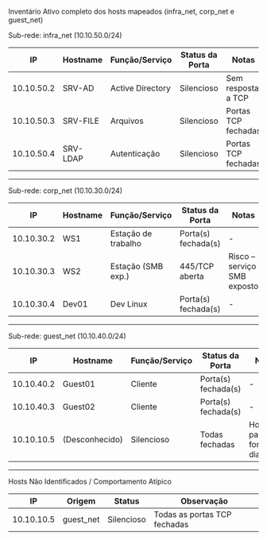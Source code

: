 Inventário Ativo completo dos hosts mapeados (infra_net, corp_net e guest_net)

 Sub-rede: infra_net (10.10.50.0/24)

| IP            | Hostname     | Função/Serviço     | Status da Porta | Notas                           |
|---------------|--------------|--------------------|------------------|--------------------------------|
| 10.10.50.2    | SRV-AD       | Active Directory   | Silencioso       | Sem resposta a TCP             |
| 10.10.50.3    | SRV-FILE     | Arquivos           | Silencioso       | Portas TCP fechadas            |
| 10.10.50.4    | SRV-LDAP     | Autenticação       | Silencioso       | Portas TCP fechadas            |

---

 Sub-rede: corp_net (10.10.30.0/24)

| IP            | Hostname     | Função/Serviço     | Status da Porta    | Notas                         |
|---------------|--------------|--------------------|------------------  |-------------------------------|
| 10.10.30.2    | WS1          | Estação de trabalho| Porta(s) fechada(s)| -                             |
| 10.10.30.3    | WS2          | Estação (SMB exp.) | 445/TCP aberta     | Risco – serviço SMB exposto   |
| 10.10.30.4    | Dev01        | Dev Linux          | Porta(s) fechada(s)| -                             |

---

 Sub-rede: guest_net (10.10.40.0/24)

| IP            | Hostname       | Função/Serviço     | Status da Porta | Notas                           |
|---------------|----------------|--------------------|------------------|--------------------------------|
| 10.10.40.2    | Guest01        | Cliente            | Porta(s) fechada(s)| -                            |
| 10.10.40.3    | Guest02        | Cliente            | Porta(s) fechada(s)| -                            |
| 10.10.10.5    | (Desconhecido) | Silencioso         | Todas fechadas   | Host passivo fora do diagrama  |

---

 Hosts Não Identificados / Comportamento Atípico

| IP            | Origem         | Status             | Observação                           |
|---------------|----------------|--------------------|--------------------------------------|
| 10.10.10.5    | guest_net      | Silencioso         | Todas as portas TCP fechadas         |
